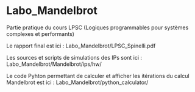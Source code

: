 # Labo_Mandelbrot
Partie pratique du cours LPSC (Logiques programmables pour systèmes complexes et performants)

Le rapport final est ici : Labo_Mandelbrot/LPSC_Spinelli.pdf

Les sources et scripts de simulations des IPs sont ici : Labo_Mandelbrot/Mandelbrot/ips/hw/

Le code Pyhton permettant de calculer et afficher les itérations du calcul Mandelbrot est ici : Labo_Mandelbrot/python_calculator/

